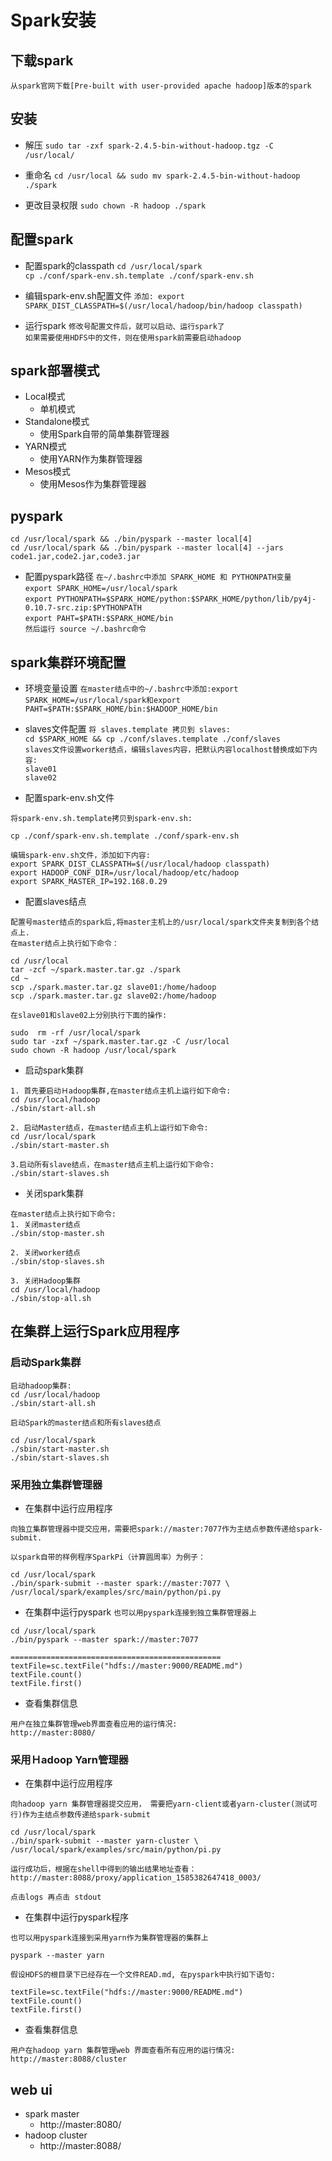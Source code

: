 # Spark安装

## 下载spark
`从spark官网下载[Pre-built with user-provided apache hadoop]版本的spark`

## 安装
- 解压
`sudo tar -zxf spark-2.4.5-bin-without-hadoop.tgz -C /usr/local/`

- 重命名
`cd /usr/local && sudo mv spark-2.4.5-bin-without-hadoop ./spark`

- 更改目录权限
`sudo chown -R hadoop ./spark`

## 配置spark
- 配置spark的classpath
`cd /usr/local/spark`<br>
`cp ./conf/spark-env.sh.template ./conf/spark-env.sh`

- 编辑spark-env.sh配置文件
`添加: export SPARK_DIST_CLASSPATH=$(/usr/local/hadoop/bin/hadoop classpath)`

- 运行spark
`修改号配置文件后，就可以启动、运行spark了`<br>
`如果需要使用HDFS中的文件，则在使用spark前需要启动hadoop`

## spark部署模式
- Local模式
    - 单机模式
- Standalone模式
    - 使用Spark自带的简单集群管理器
- YARN模式
    - 使用YARN作为集群管理器
- Mesos模式
    - 使用Mesos作为集群管理器

## pyspark
`cd /usr/local/spark && ./bin/pyspark --master local[4]` <br>
`cd /usr/local/spark && ./bin/pyspark --master local[4] --jars code1.jar,code2.jar,code3.jar`<br>

- 配置pyspark路径
`在~/.bashrc中添加 SPARK_HOME 和 PYTHONPATH变量`<br>
`export SPARK_HOME=/usr/local/spark`<br>
`export PYTHONPATH=$SPARK_HOME/python:$SPARK_HOME/python/lib/py4j-0.10.7-src.zip:$PYTHONPATH`<br>
`export PAHT=$PATH:$SPARK_HOME/bin`<br>
`然后运行 source ~/.bashrc命令`


## spark集群环境配置
- 环境变量设置
`在master结点中的~/.bashrc中添加:export SPARK_HOME=/usr/local/spark和export PAHT=$PATH:$SPARK_HOME/bin:$HADOOP_HOME/bin`

- slaves文件配置
`将 slaves.template 拷贝到 slaves:`<br>
`cd $SPARK_HOME && cp ./conf/slaves.template ./conf/slaves`<br>
`slaves文件设置worker结点，编辑slaves内容，把默认内容localhost替换成如下内容: `<br>
`slave01`<br>
`slave02`<br>

- 配置spark-env.sh文件
```
将spark-env.sh.template拷贝到spark-env.sh:

cp ./conf/spark-env.sh.template ./conf/spark-env.sh

编辑spark-env.sh文件，添加如下内容:
export SPARK_DIST_CLASSPATH=$(/usr/local/hadoop classpath)
export HADOOP_CONF_DIR=/usr/local/hadoop/etc/hadoop
export SPARK_MASTER_IP=192.168.0.29
```

- 配置slaves结点
```
配置号master结点的spark后,将master主机上的/usr/local/spark文件夹复制到各个结点上.
在master结点上执行如下命令：

cd /usr/local
tar -zcf ~/spark.master.tar.gz ./spark
cd ~
scp ./spark.master.tar.gz slave01:/home/hadoop
scp ./spark.master.tar.gz slave02:/home/hadoop

在slave01和slave02上分别执行下面的操作:

sudo  rm -rf /usr/local/spark
sudo tar -zxf ~/spark.master.tar.gz -C /usr/local
sudo chown -R hadoop /usr/local/spark
```

- 启动spark集群
```
1. 首先要启动Ｈadoop集群,在master结点主机上运行如下命令:
cd /usr/local/hadoop
./sbin/start-all.sh

2. 启动Master结点，在master结点主机上运行如下命令:
cd /usr/local/spark
./sbin/start-master.sh

3.启动所有slave结点，在master结点主机上运行如下命令:
./sbin/start-slaves.sh
```

- 关闭spark集群
```
在master结点上执行如下命令:
1. 关闭master结点
./sbin/stop-master.sh

2. 关闭worker结点
./sbin/stop-slaves.sh

3. 关闭Hadoop集群
cd /usr/local/hadoop
./sbin/stop-all.sh
```

## 在集群上运行Spark应用程序
### 启动Spark集群
```
启动hadoop集群:
cd /usr/local/hadoop
./sbin/start-all.sh

启动Spark的master结点和所有slaves结点

cd /usr/local/spark
./sbin/start-master.sh
./sbin/start-slaves.sh

```

### 采用独立集群管理器
- 在集群中运行应用程序
```
向独立集群管理器中提交应用，需要把spark://master:7077作为主结点参数传递给spark-submit.

以spark自带的样例程序SparkPi（计算圆周率）为例子：

cd /usr/local/spark
./bin/spark-submit --master spark://master:7077 \
/usr/local/spark/examples/src/main/python/pi.py
```

- 在集群中运行pyspark
`也可以用pyspark连接到独立集群管理器上`<br>
```
cd /usr/local/spark
./bin/pyspark --master spark://master:7077

===============================================
textFile=sc.textFile("hdfs://master:9000/README.md")
textFile.count()
textFile.first()
```

- 查看集群信息
```
用户在独立集群管理web界面查看应用的运行情况:
http://master:8080/

```


### 采用Ｈadoop Yarn管理器

- 在集群中运行应用程序
```
向hadoop yarn 集群管理器提交应用， 需要把yarn-client或者yarn-cluster(测试可行)作为主结点参数传递给spark-submit

cd /usr/local/spark
./bin/spark-submit --master yarn-cluster \
/usr/local/spark/examples/src/main/python/pi.py

运行成功后，根据在shell中得到的输出结果地址查看：
http://master:8088/proxy/application_1585382647418_0003/

点击logs 再点击 stdout
```

- 在集群中运行pyspark程序
```
也可以用pyspark连接到采用yarn作为集群管理器的集群上

pyspark --master yarn

假设HDFS的根目录下已经存在一个文件READ.md, 在pyspark中执行如下语句:

textFile=sc.textFile("hdfs://master:9000/README.md")
textFile.count()
textFile.first()
```

- 查看集群信息
```
用户在hadoop yarn 集群管理web 界面查看所有应用的运行情况:
http://master:8088/cluster
```

## web ui
- spark master
    - http://master:8080/
- hadoop cluster
    - http://master:8088/
